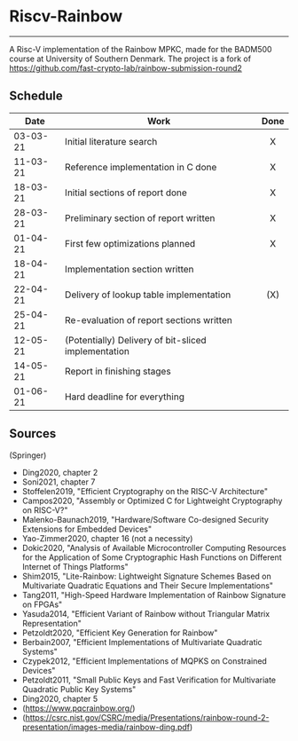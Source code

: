 # Riscv-Rainbow
---
A Risc-V implementation of the Rainbow MPKC, made for the BADM500 course at University of Southern Denmark. The project is a fork of https://github.com/fast-crypto-lab/rainbow-submission-round2

## Schedule
| Date | Work | Done |
|---|---| :---:|
| 03-03-21 | Initial literature search |X|
| 11-03-21 | Reference implementation in C done |X|
| 18-03-21 | Initial sections of report done |X|
| 28-03-21 | Preliminary section of report written |X|
| 01-04-21 | First few optimizations planned |X|
| 18-04-21 | Implementation section written |  |
| 22-04-21 | Delivery of lookup table implementation | (X) |
| 25-04-21 | Re-evaluation of report sections written |  |
| 12-05-21 | (Potentially) Delivery of bit-sliced implementation |  |
| 14-05-21 | Report in finishing stages |  |
| 01-06-21 | Hard deadline for everything |  |

## Sources
(Springer)
- Ding2020, chapter 2
- Soni2021, chapter 7
- Stoffelen2019, "Efficient Cryptography on the RISC-V Architecture"
- Campos2020, "Assembly or Optimized C for Lightweight Cryptography on RISC-V?"
- Malenko-Baunach2019, "Hardware/Software Co-designed Security Extensions for Embedded Devices"
- Yao-Zimmer2020, chapter 16 (not a necessity)
- Dokic2020, "Analysis of Available Microcontroller Computing Resources for the Application of Some Cryptographic Hash Functions on Different Internet of Things Platforms"
- Shim2015, "Lite-Rainbow: Lightweight Signature Schemes Based on Multivariate Quadratic Equations and Their Secure Implementations"
- Tang2011, "High-Speed Hardware Implementation of Rainbow Signature on FPGAs"
- Yasuda2014, "Efficient Variant of Rainbow without Triangular Matrix Representation"
- Petzoldt2020, "Efficient Key Generation for Rainbow"
- Berbain2007, "Efficient Implementations of Multivariate Quadratic Systems"
- Czypek2012, "Efficient Implementations of MQPKS on Constrained Devices"
- Petzoldt2011, "Small Public Keys and Fast Verification for Multivariate Quadratic Public Key Systems"
- Ding2020, chapter 5
- (https://www.pqcrainbow.org/)
- (https://csrc.nist.gov/CSRC/media/Presentations/rainbow-round-2-presentation/images-media/rainbow-ding.pdf)
